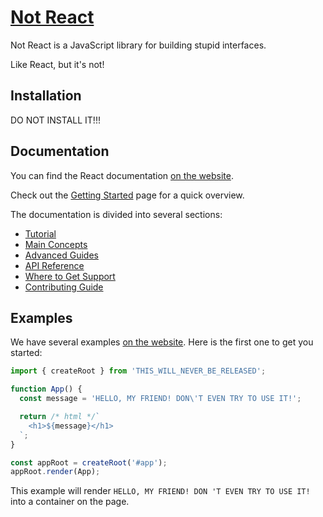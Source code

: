 # [Not React](https://www.youtube.com/watch?v=dQw4w9WgXcQ)
Not React is a JavaScript library for building stupid interfaces.

Like React, but it's not!

## Installation

DO NOT INSTALL IT!!!

## Documentation

You can find the React documentation [on the website](https://www.youtube.com/watch?v=dQw4w9WgXcQ).  

Check out the [Getting Started](https://www.youtube.com/watch?v=dQw4w9WgXcQ) page for a quick overview.

The documentation is divided into several sections:

* [Tutorial](https://www.youtube.com/watch?v=dQw4w9WgXcQ)
* [Main Concepts](https://www.youtube.com/watch?v=dQw4w9WgXcQ)
* [Advanced Guides](https://www.youtube.com/watch?v=dQw4w9WgXcQ)
* [API Reference](https://www.youtube.com/watch?v=dQw4w9WgXcQ)
* [Where to Get Support](https://www.youtube.com/watch?v=dQw4w9WgXcQ)
* [Contributing Guide](https://www.youtube.com/watch?v=dQw4w9WgXcQ)


## Examples

We have several examples [on the website](https://www.youtube.com/watch?v=dQw4w9WgXcQ). Here is the first one to get you started:

```js
import { createRoot } from 'THIS_WILL_NEVER_BE_RELEASED';

function App() {
  const message = 'HELLO, MY FRIEND! DON\'T EVEN TRY TO USE IT!';

  return /* html */`
    <h1>${message}</h1>
  `;
}

const appRoot = createRoot('#app');
appRoot.render(App);
```

This example will render `HELLO, MY FRIEND! DON 'T EVEN TRY TO USE IT!` into a container on the page.

